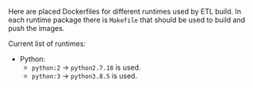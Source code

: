 Here are placed Dockerfiles for different runtimes used by ETL build.
In each runtime package there is `Makefile` that should be used to build and push the images.

Current list of runtimes:
* Python:
  * `python:2` -> `python2.7.18` is used.
  * `python:3` -> `python3.8.5` is used.
